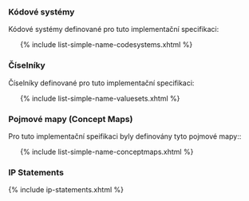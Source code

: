 ### Kódové systémy

Kódové systémy definované pro tuto implementační specifikaci:
<ul>{% include list-simple-name-codesystems.xhtml %}</ul>

### Číselníky

Číselníky definované pro tuto implementační specifikaci:
<ul>{% include list-simple-name-valuesets.xhtml %}</ul>

### Pojmové mapy (Concept Maps)

Pro tuto implementační speifikaci byly definovány tyto pojmové mapy::
<ul>{% include list-simple-name-conceptmaps.xhtml %}</ul>

<!--
### Poznámka

Many of the terminology artifacts specified by this guide are also published in the [Art Decor IPS repository](https://art-decor.org/art-decor/decor-valuesets--hl7ips-).
-->

### IP Statements

{% include ip-statements.xhtml %}

